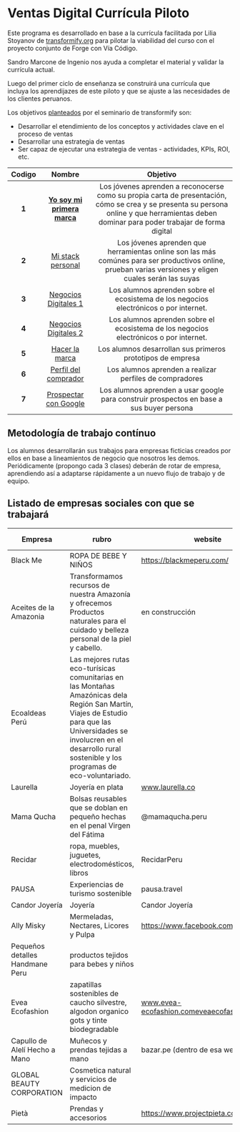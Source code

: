 # Ventas Digital Currícula Piloto

Este programa es desarrollado en base a la currícula facilitada por Lilia Stoyanov de [transformify.org](https://transformify.org)
para pilotar la viabilidad del curso con el proyecto conjunto de Forge con Vía Código.

Sandro Marcone de Ingenio nos ayuda a completar el material y validar la currícula actual.

Luego del primer ciclo de enseñanza se construirá una currícula que incluya los aprendijazes de este piloto y
que se ajuste a las necesidades de los clientes peruanos.

Los objetivos [planteados](https://drive.google.com/open?id=1-yiPAuJs5_cEQ3cwX3yFuu0sYhJ-qTQO) por el seminario de transformify son:

- Desarrollar el etendimiento de los conceptos y actividades clave en el proceso de ventas
- Desarrollar una estrategia de ventas
- Ser capaz de ejecutar una estrategia de ventas - actividades, KPIs, ROI, etc.

| **Codigo** |                                                                           **Nombre**                                                                            |                                                                                        **Objetivo**                                                                                         |
| :--------: | :-------------------------------------------------------------------------------------------------------------------------------------------------------------: | :-----------------------------------------------------------------------------------------------------------------------------------------------------------------------------------------: |
|   **1**    | [**Yo soy mi primera marca**](https://github.com/Via-Codigo/ventas-digital-forge-1/blob/master/1.%20Yo%20soy%20mi%20primera%20marca/yo-soy-mi-primera-marca.md) | Los jóvenes aprenden a reconocerse como su propia carta de presentación, cómo se crea y se presenta su persona online y que herramientas deben dominar para poder trabajar de forma digital |
|   **2**    |               [Mi stack personal](https://github.com/Via-Codigo/ventas-digital-forge-1/blob/master/2.%20Mi%20stack%20personal/stack-personal.md)                |                   Los jóvenes aprenden que herramientas online son las más comúnes para ser productivos online, prueban varias versiones y eligen cuales serán las suyas                    |
|   **3**    |            [Negocios Digitales 1](https://github.com/Via-Codigo/ventas-digital-forge-1/blob/master/3.%20Negocios%20Digitales/negocios-digitales.md)             |                                                    Los alumnos aprenden sobre el ecosistema de los negocios electrónicos o por internet.                                                    |
|   **4**    |         [Negocios Digitales 2](https://github.com/Via-Codigo/ventas-digital-forge-1/blob/master/4.%20Negocios%20Digitales%202/negocios-digitales-2.md)          |                                                    Los alumnos aprenden sobre el ecosistema de los negocios electrónicos o por internet.                                                    |
|   **5**    |         [Hacer la marca](https://github.com/Via-Codigo/ventas-digital-forge-1/blob/master/5.%20Hacer%20la%20Marca%20-%20Empresa/hacer-marca-empresa.md)         |                                                                 Los alumnos desarrollan sus primeros prototipos de empresa                                                                  |
|   **6**    |             [Perfil del comprador](https://github.com/Via-Codigo/ventas-digital-forge-1/blob/master/6.%20Perfil%20del%20comprador/guia-de-clase.md)             |                                                                   Los alumnos aprenden a realizar perfiles de compradores                                                                   |
|   **7**    |            [Prospectar con Google](https://github.com/Via-Codigo/ventas-digital-forge-1/blob/master/7.%20Prospectar%20con%20Google/guia-de-clase.md)            |                                                  Los alumnos aprenden a usar google para construir prospectos en base a sus buyer persona                                                   |

## Metodología de trabajo contínuo

Los alumnos desarrollarán sus trabajos para empresas ficticias creados por ellos en base a lineamientos de negocio que nosotros les demos.
Periódicamente (propongo cada 3 clases) deberán de rotar de empresa, aprendiendo así a adaptarse rápidamente a un nuevo flujo de trabajo y de equipo.

## Listado de empresas sociales con que se trabajará

| Empresa                | rubro                                                                                                                                                                                                                             | website                              | facebook                        | twitter      | Instagram          | Plazas llenas |
| ---------------------- | --------------------------------------------------------------------------------------------------------------------------------------------------------------------------------------------------------------------------------- | ------------------------------------ | ------------------------------- | ------------ | ------------------ | ------------- |
| Black Me               | ROPA DE BEBE Y NIÑOS                                                                                                                                                                                                              | https://blackmeperu.com/             | black me peru                   |              |                    |     0/2          |
| Aceites de la Amazonia | Transformamos recursos de nuestra Amazonía y ofrecemos Productos naturales para el cuidado y belleza personal de la piel y cabello.                                                                                               | en construcción                      | por buscar                      |              |                    | 2/2             |
| Ecoaldeas Perú         | Las mejores rutas eco-turísicas comunitarias en las Montañas Amazónicas dela Región San Martín, Viajes de Estudio para que las Universidades se involucren en el desarrollo rural sostenible y los programas de eco-voluntariado. |                                      | www.facebook.com/ecoaldeas.peru | @rponceo     |         0/2           |               |
| Laurella               | Joyería en plata                                                                                                                                                                                                                  | www.laurella.co                      | @laurella.co                    |              | @laurella.blu (ig) |   0/2            |
| Mama Qucha             | Bolsas reusables que se doblan en pequeño hechas en el penal Virgen del Fátima                                                                                                                                                    | @mamaqucha.peru                      |                                 |              |            0/2        |
| Recidar                | ropa, muebles, juguetes, electrodomésticos, libros                                                                                                                                                                                | RecidarPeru                          |                                 |              | @recidar           |     0/2          |
| PAUSA                  | Experiencias de turismo sostenible                                                                                                                                                                                                | pausa.travel                         |                                 | pausa.travel |                   |2/2|
| Candor Joyería         | Joyería                                                                                                                                                                                                                           | Candor Joyería                       |                                 |              | @candorjoyeria     |      0/2         |
| Ally Misky             | Mermeladas, Nectares, Licores y Pulpa                                                                                                                                                                                             | https://www.facebook.com/AllyMishky/ |                                 |              |             1/2       |
| Pequeños detalles Handmane Peru             | productos tejidos para bebes y niños                                                                                                                                                                                             |  |       https://www.facebook.com/pdhandmadeperu/                          |              |                    https://www.instagram.com/pdhandmadeperu/| 0/2|
| Evea Ecofashion             | zapatillas sostenibles de caucho silvestre, algodon organico gots y tinte biodegradable                                                                                                                                                                                             | www.evea-ecofashion.comeveaecofashion |                                eveaecofashion  |             |       eveaecofashion              |0/2|
| Capullo de Alelí Hecho a Mano             | Muñecos y prendas tejidas a mano                                                                                                                                                                                             | bazar.pe (dentro de esa web) |                                  |             |                     |0/2|
| GLOBAL BEAUTY CORPORATION            | Cosmetica natural y servicios de medicion de impacto                                                                                                                                                                                            |  |                                  |             |                     |0/2|
| Pietà             | Prendas y accesorios                                                                                                                                                                                              | https://www.projectpieta.com/ |                                facebook.com/projectpieta  |             |                    |1/2|
